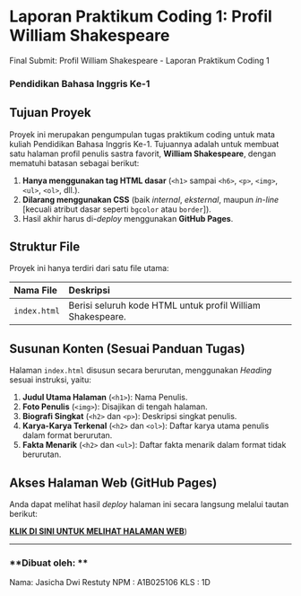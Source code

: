 #  Laporan Praktikum Coding 1: Profil William Shakespeare
  Final Submit: Profil William Shakespeare - Laporan Praktikum Coding 1

### Pendidikan Bahasa Inggris Ke-1


##  Tujuan Proyek

Proyek ini merupakan pengumpulan tugas praktikum coding untuk mata kuliah Pendidikan Bahasa Inggris Ke-1. Tujuannya adalah untuk membuat satu halaman profil penulis sastra favorit, **William Shakespeare**, dengan mematuhi batasan sebagai berikut:

1.  **Hanya menggunakan tag HTML dasar** (`<h1>` sampai `<h6>`, `<p>`, `<img>`, `<ul>`, `<ol>`, dll.).
2.  **Dilarang menggunakan CSS** (baik *internal*, *eksternal*, maupun *in-line* [kecuali atribut dasar seperti `bgcolor` atau `border`]).
3.  Hasil akhir harus di-*deploy* menggunakan **GitHub Pages**.

##  Struktur File

Proyek ini hanya terdiri dari satu file utama:

| Nama File | Deskripsi |
| :--- | :--- |
| `index.html` | Berisi seluruh kode HTML untuk profil William Shakespeare. |

##  Susunan Konten (Sesuai Panduan Tugas)

Halaman `index.html` disusun secara berurutan, menggunakan *Heading* sesuai instruksi, yaitu:

1.  **Judul Utama Halaman** (`<h1>`): Nama Penulis.
2.  **Foto Penulis** (`<img>`): Disajikan di tengah halaman.
3.  **Biografi Singkat** (`<h2>` dan `<p>`): Deskripsi singkat penulis.
4.  **Karya-Karya Terkenal** (`<h2>` dan `<ol>`): Daftar karya utama penulis dalam format berurutan.
5.  **Fakta Menarik** (`<h2>` dan `<ul>`): Daftar fakta menarik dalam format tidak berurutan.

##  Akses Halaman Web (GitHub Pages)

Anda dapat melihat hasil *deploy* halaman ini secara langsung melalui tautan berikut:

[**KLIK DI SINI UNTUK MELIHAT HALAMAN WEB**](https://github.com/jesica12-12/laporan-praktikum-coding-1))

---

### **Dibuat oleh: **
Nama:  Jasicha Dwi Restuty 
NPM :  A1B025106
KLS :  1D
